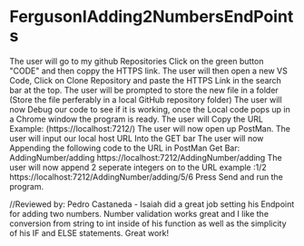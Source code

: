 # FergusonIAdding2NumbersEndPoints

The user will go to my github Repositories Click on the green button "CODE" and then coppy the HTTPS link.
The user will then open a new VS Code, Click on Clone Repository and paste the HTTPS Link in the search bar at the top.
The user will be prompted to store the new file in a folder (Store the file perferably in a local GitHub repository folder)
The user will now Debug our code to see if it is working, once the Local code pops up in a Chrome window the program is ready.
The user will Copy the URL Example: (https://localhost:7212/)
The user will now open up PostMan.
The user will input our local host URL Into the GET bar
The user will now Appending the following code to the URL in PostMan Get Bar: AddingNumber/adding
https://localhost:7212/AddingNumber/adding
The user will now append 2 seperate integers on to the URL example :1/2
https://localhost:7212/AddingNumber/adding/5/6
Press Send and run the program.


//Reviewed by: Pedro Castaneda - Isaiah did a great job setting his Endpoint for adding two numbers. Number validation works great and I like the conversion from string to int inside of his function as well as the simplicity of his IF and ELSE statements. Great work!
